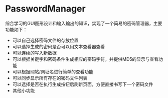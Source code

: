 # PasswordManager
综合学习的GUI图形设计和输入输出的知识，实现了一个简易的密码管理器，主要功能如下：
- 可以自己选择密码文件的存放位置
- 可以选择生成的密码是否可以用文本查看器查看
- 可以连续的写入新数据
- 可以根据关键字和密码条件生成相应的密码字符，并提供MD5的显示与查看功能
- 可以根据网站/网址名进行简单的查看功能
- 可以同步显示所有存在的密码文件列表
- 可以选择是否在执行生成按钮后刷新页面，方便直接书写下一个密码文件
- 其他小功能
